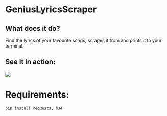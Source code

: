 # GeniusLyricsScraper

## What does it do?
Find the lyrics of your favourite songs, scrapes it from [](https://genius.com/) and prints it to your terminal.

## See it in action:
![](trialTest.gif)

# Requirements:
`pip install requests, bs4`

